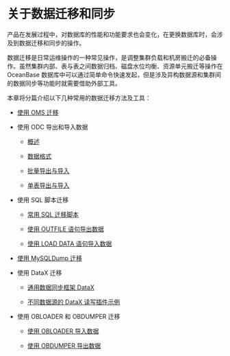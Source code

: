 关于数据迁移和同步 
==============================

产品在发展过程中，对数据库的性能和功能要求也会变化，在更换数据库时，会涉及到数据迁移和同步的操作。

数据迁移是日常运维操作的一种常见操作，是调整集群负载和机房搬迁的必备操作。虽然集群内部、表与表之间数据归档、磁盘水位均衡、资源单元搬迁等操作在 OceanBase 数据库中可以通过简单命令快速发起，但是涉及异构数据源和集群间的数据同步等功能时就需要借助外部工具。

本章将分篇介绍以下几种常用的数据迁移方法及工具：

* [使用 OMS 迁移](../4.migrate-data/2.use-oms-to-migrate-data.md)

  

* 使用 ODC 导出和导入数据

  * [概述](3.exporting-and-importing-data-using-odc/1.overview-11.md)

    
  
  * [数据格式](3.exporting-and-importing-data-using-odc/2.derivative-file-format.md)

    
  
  * [批量导出与导入](3.exporting-and-importing-data-using-odc/3.batch-export-and-import.md)

    
  
  * [单表导出与导入](3.exporting-and-importing-data-using-odc/4.single-table-export-and-import.md)

    
  

  

* 使用 SQL 脚本迁移

  * [常用 SQL 迁移脚本](4.migrate-data-by-using-sql-scripts/1.common-sql-migration-scripts.md)

    
  
  * [使用 OUTFILE 语句导出数据](4.migrate-data-by-using-sql-scripts/2.use-outfile-statements-to-export-data.md)

    
  
  * [使用 LOAD DATA 语句导入数据](4.migrate-data-by-using-sql-scripts/3.use-the-load-data-statement-to-import-data.md)

    
  

  

* [使用 MySQLDump 迁移](../4.migrate-data/5.use-mysqldump-to-migrate-data.md)

  

* 使用 DataX 迁移

  * [通用数据同步框架 DataX](7.use-datax-to-migrate-data/1.general-purpose-data-synchronization-framework.md)

    
  
  * [不同数据源的 DataX 读写插件示例](7.use-datax-to-migrate-data/2.use-datax-based-on-oceanbase.md)

    
  

  

* 使用 OBLOADER 和 OBDUMPER 迁移

  * [使用 OBLOADER 导入数据](6.use-obloader-and-obdumper-for-data-migration-1/1.use-obloader-to-import-data-1.md)

    
  
  * [使用 OBDUMPER 导出数据](6.use-obloader-and-obdumper-for-data-migration-1/2.use-obdumper-to-export-data-1.md)

    
  

  



